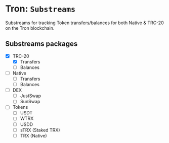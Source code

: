 # Tron: `Substreams`

Substreams for tracking Token transfers/balances for both Native & TRC-20 on the Tron blockchain.

## Substreams packages

- [x] TRC-20
  - [x] Transfers
  - [ ] Balances
- [ ] Native
  - [ ] Transfers
  - [ ] Balances
- [ ] DEX
  - [ ] JustSwap
  - [ ] SunSwap
- [ ] Tokens
  - [ ] USDT
  - [ ] WTRX
  - [ ] USDD
  - [ ] sTRX (Staked TRX)
  - [ ] TRX (Native)
